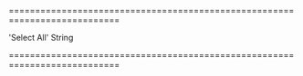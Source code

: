 ===========================================================================
<!--hidden--><!--/hidden-->
<!--default-->'Select All'<!--/default-->
<!--type-->String<!--/type-->
===========================================================================

<!--shortDescription-->

<!--/shortDescription-->

<!--fullDescription-->

<!--/fullDescription-->